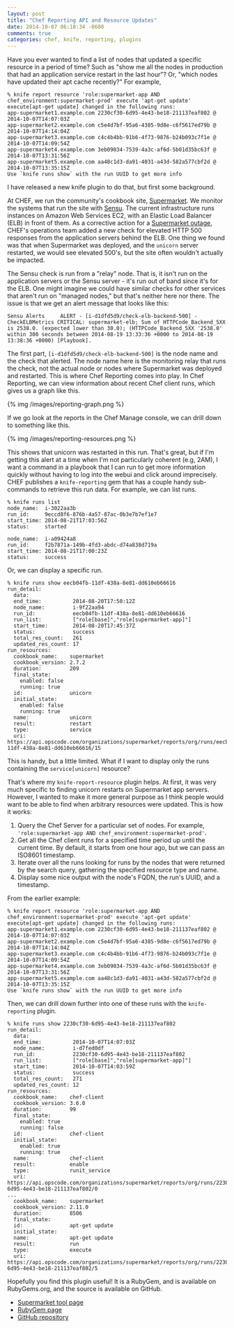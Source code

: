 ```yaml
---
layout: post
title: "Chef Reporting API and Resource Updates"
date: 2014-10-07 06:18:34 -0600
comments: true
categories: chef, knife, reporting, plugins
---
```


Have you ever wanted to find a list of nodes that updated a specific resource in a period of time? Such as "show me all the nodes in production that had an application service restart in the last hour"? Or, "which nodes have updated their apt cache recently?" For example,

```
% knife report resource 'role:supermarket-app AND chef_environment:supermarket-prod' execute 'apt-get update'
execute[apt-get update] changed in the following runs:
app-supermarket1.example.com 2230cf30-6d95-4e43-be18-211137eaf802 @ 2014-10-07T14:07:03Z
app-supermarket2.example.com c5e4d7bf-95a6-4385-9d8e-c6f5617ed79b @ 2014-10-07T14:14:04Z
app-supermarket3.example.com c4c4b4bb-91b6-4f73-9876-b24b093c7f1e @ 2014-10-07T14:09:54Z
app-supermarket4.example.com 3eb09034-7539-4a3c-af6d-5b01d35bc63f @ 2014-10-07T13:31:56Z
app-supermarket5.example.com aa48c1d3-da91-4031-a43d-582a577cbf2d @ 2014-10-07T13:35:15Z
Use `knife runs show` with the run UUID to get more info
```

I have released a new knife plugin to do that, but first some background.

At CHEF, we run the community's cookbook site, [Supermarket](https://supermarket.getchef.com). We monitor the systems that run the site with [Sensu](http://sensuapp.org). The current infrastructure runs instances on Amazon Web Services EC2, with an Elastic Load Balancer (ELB) in front of them. As a corrective action for a [Supermarket outage](https://www.getchef.com/blog/2014/07/10/supermarket-intermittent-unresponsiveness-postmortem/), CHEF's operations team added a new check for elevated HTTP 500 responses from the application servers behind the ELB. One thing we found was that when Supermarket was deployed, and the `unicorn` server restarted, we would see elevated 500's, but the site often wouldn't actually be impacted.

The Sensu check is run from a "relay" node. That is, it isn't run on the application servers or the Sensu server - it's run out of band since it's for the ELB. One might imagine we could have similar checks for other services that aren't run on "managed nodes," but that's neither here nor there. The issue is that we get an alert message that looks like this:

```
Sensu Alerts	 ALERT - [i-d1dfd5d9/check-elb-backend-500] - CheckELBMetrics CRITICAL: supermarket-elb; Sum of HTTPCode_Backend_5XX is 2538.0. (expected lower than 30.0); (HTTPCode_Backend_5XX '2538.0' within 300 seconds between 2014-08-19 13:33:36 +0000 to 2014-08-19 13:38:36 +0000) [Playbook].
```

The first part, `[i-d1dfd5d9/check-elb-backend-500]` is the node name and the check that alerted. The node name here is the monitoring relay that runs the check, not the actual node or nodes where Supermarket was deployed and restarted. This is where Chef Reporting comes into play. In Chef Reporting, we can view information about recent Chef client runs, which gives us a graph like this.

{% img /images/reporting-graph.png %}

If we go look at the reports in the Chef Manage console, we can drill down to something like this.

{% img /images/reporting-resources.png %}

This shows that unicorn was restarted in this run. That's great, but if I'm getting this alert at a time when I'm not particularly coherent (e.g, 2AM), I want a command in a playbook that I can run to get more information quickly without having to log into the webui and click around imprecisely. CHEF publishes a `knife-reporting` gem that has a couple handy sub-commands to retrieve this run data. For example, we can list runs.

```
% knife runs list
node_name:  i-3022aa3b
run_id:     9eccd8f6-876b-4a57-87ac-0b3e7b7ef1e7
start_time: 2014-08-21T17:03:56Z
status:     started

node_name:  i-a09424a8
run_id:     f2b7871a-149b-4fd3-abdc-d74a838d719a
start_time: 2014-08-21T17:00:23Z
status:     success
```

Or, we can display a specific run.

```
% knife runs show eecb04fb-11df-438a-8e81-dd610eb66616
run_detail:
  data:
  end_time:          2014-08-20T17:50:12Z
  node_name:         i-9f22aa94
  run_id:            eecb04fb-11df-438a-8e81-dd610eb66616
  run_list:          ["role[base]","role[supermarket-app]"]
  start_time:        2014-08-20T17:45:37Z
  status:            success
  total_res_count:   261
  updated_res_count: 17
run_resources:
  cookbook_name:    supermarket
  cookbook_version: 2.7.2
  duration:         209
  final_state:
    enabled: false
    running: true
  id:               unicorn
  initial_state:
    enabled: false
    running: true
  name:             unicorn
  result:           restart
  type:             service
  uri:              https://api.opscode.com/organizations/supermarket/reports/org/runs/eecb04fb-11df-438a-8e81-dd610eb66616/15
```

This is handy, but a little limited. What if I want to display only the runs containing the `service[unicorn]` resource?

That's where my `knife-report-resource` plugin helps. At first, it was very much specific to finding unicorn restarts on Supermarket app servers. However, I wanted to make it more general purpose as I think people would want to be able to find when arbitrary resources were updated. This is how it works:

1. Query the Chef Server for a particular set of nodes. For example, `'role:supermarket-app AND chef_environment:supermarket-prod'`.
2. Get all the Chef client runs for a specified time period up until the current time. By default, it starts from one hour ago, but we can pass an ISO8601 timestamp.
3. Iterate over all the runs looking for runs by the nodes that were returned by the search query, gathering the specified resource type and name.
4. Display some nice output with the node's FQDN, the run's UUID, and a timestamp.

From the earlier example:

```
% knife report resource 'role:supermarket-app AND chef_environment:supermarket-prod' execute 'apt-get update'
execute[apt-get update] changed in the following runs:
app-supermarket1.example.com 2230cf30-6d95-4e43-be18-211137eaf802 @ 2014-10-07T14:07:03Z
app-supermarket2.example.com c5e4d7bf-95a6-4385-9d8e-c6f5617ed79b @ 2014-10-07T14:14:04Z
app-supermarket3.example.com c4c4b4bb-91b6-4f73-9876-b24b093c7f1e @ 2014-10-07T14:09:54Z
app-supermarket4.example.com 3eb09034-7539-4a3c-af6d-5b01d35bc63f @ 2014-10-07T13:31:56Z
app-supermarket5.example.com aa48c1d3-da91-4031-a43d-582a577cbf2d @ 2014-10-07T13:35:15Z
Use `knife runs show` with the run UUID to get more info
```

Then, we can drill down further into one of these runs with the `knife-reporting` plugin.

```
% knife runs show 2230cf30-6d95-4e43-be18-211137eaf802
run_detail:
  data:
  end_time:          2014-10-07T14:07:03Z
  node_name:         i-d7fed0df
  run_id:            2230cf30-6d95-4e43-be18-211137eaf802
  run_list:          ["role[base]","role[supermarket-app]"]
  start_time:        2014-10-07T14:03:59Z
  status:            success
  total_res_count:   271
  updated_res_count: 12
run_resources:
  cookbook_name:    chef-client
  cookbook_version: 3.6.0
  duration:         99
  final_state:
    enabled: true
    running: false
  id:               chef-client
  initial_state:
    enabled: true
    running: true
  name:             chef-client
  result:           enable
  type:             runit_service
  uri:              https://api.opscode.com/organizations/supermarket/reports/org/runs/2230cf30-6d95-4e43-be18-211137eaf802/0
...
  cookbook_name:    supermarket
  cookbook_version: 2.11.0
  duration:         8506
  final_state:
  id:               apt-get update
  initial_state:
  name:             apt-get update
  result:           run
  type:             execute
  uri:              https://api.opscode.com/organizations/supermarket/reports/org/runs/2230cf30-6d95-4e43-be18-211137eaf802/5
```

Hopefully you find this plugin useful! It is a RubyGem, and is available on RubyGems.org, and the source is available on GitHub.

* [Supermarket tool page](https://supermarket.getchef.com/tools/knife-report-resource)
* [RubyGem page](https://rubygems.org/gems/knife-report-resource)
* [GitHub repository](https://github.com/jtimberman/knife-report-resource)
